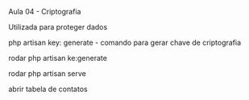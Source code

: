 Aula 04 - Criptografia

Utilizada para proteger dados

php artisan key: generate - comando para gerar chave de criptografia


rodar php artisan ke:generate

rodar php artisan serve

abrir tabela de contatos